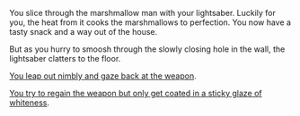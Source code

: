 You slice through the marshmallow man with your lightsaber. 
Luckily for you, the heat from it cooks the marshmallows to perfection.
You now have a tasty snack and a way out of the house. 

But as you hurry to smoosh through the slowly closing hole in the wall, the lightsaber clatters to the floor.

[You leap out nimbly and gaze back at the weapon](https://github.com/LaGracia/create-your-own-adventure/blob/lightsaber-falls/english/lightsaber-falls/wampa.md).

[You try to regain the weapon but only get coated in a sticky glaze of whiteness](https://github.com/LaGracia/create-your-own-adventure/blob/lightsaber-falls/english/lightsaber-falls/shoot.md).